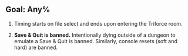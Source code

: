 ## Goal: Any%

1. Timing starts on file select and ends upon entering the Triforce room.

2. **Save & Quit is banned.** Intentionally dying outside of a dungeon to emulate a Save & Quit is banned. Similarly, console resets (soft and hard) are banned.
